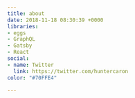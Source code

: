 ```yaml
---
title: about
date: 2018-11-18 08:30:39 +0000
libraries:
- eggs
- GraphQL
- Gatsby
- React
social:
- name: Twitter
  link: https://twitter.com/huntercaron
color: "#70FFE4"

---
```

